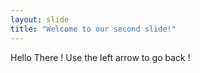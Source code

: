 ```yaml
---
layout: slide
title: "Welcome to our second slide!"
---
```

Hello There !
Use the left arrow to go back !
